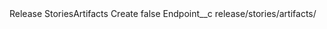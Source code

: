 <?xml version="1.0" encoding="UTF-8"?>
<CustomMetadata xmlns="http://soap.sforce.com/2006/04/metadata" xmlns:xsi="http://www.w3.org/2001/XMLSchema-instance" xmlns:xsd="http://www.w3.org/2001/XMLSchema">
    <label>Release StoriesArtifacts Create</label>
    <protected>false</protected>
    <values>
        <field>Endpoint__c</field>
        <value xsi:type="xsd:string">release/stories/artifacts/</value>
    </values>
</CustomMetadata>
